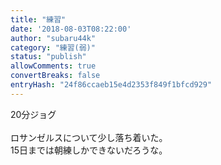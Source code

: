 ```yaml
---
title: "練習"
date: '2018-08-03T08:22:00'
author: "subaru44k"
category: "練習(弱)"
status: "publish"
allowComments: true
convertBreaks: false
entryHash: "24f86ccaeb15e4d2353f849f1bfcd929"
---
```

20分ジョグ<br>
<br>
ロサンゼルスについて少し落ち着いた。<br>
15日までは朝練しかできないだろうな。
